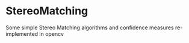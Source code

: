 # StereoMatching
Some simple Stereo Matching algorithms and confidence measures re-implemented in opencv 
